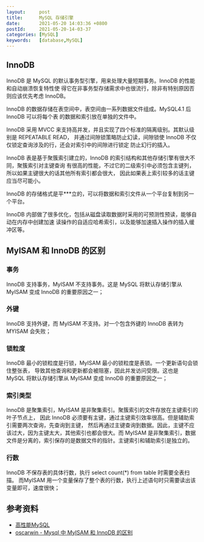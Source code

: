 ```yaml
---
layout:     post
title:      MySQL 存储引擎
date:       2021-05-20 14:03:36 +0800
postId:     2021-05-20-14-03-37
categories: [MySQL]
keywords:   [database,MySQL]
---
```


## InnoDB

InnoDB 是 MySQL 的默认事务型引擎，用来处理大量短期事务。InnoDB 的性能和自动崩溃恢复特性使
得它在非事务型存储需求中也很流行，除非有特别原因否则应该优先考虑 InnoDB。

InnoDB 的数据存储在表空间中，表空间由一系列数据文件组成。MySQL4.1 后 InnoDB 可以将每个表
的数据和索引放在单独的文件中。

InnoDB 采用 MVCC 来支持高并发，并且实现了四个标准的隔离级别。其默认级别是 REPEATABLE READ，
并通过间隙锁策略防止幻读，间隙锁使 InnoDB 不仅仅锁定查询涉及的行，还会对索引中的间隙进行锁定
防止幻行的插入。

InnoDB 表是基于聚簇索引建立的，InnoDB 的索引结构和其他存储引擎有很大不同，聚簇索引对主键查询
有很高的性能，不过它的二级索引中必须包含主键列，所以如果主键很大的话其他所有索引都会很大，
因此如果表上索引较多的话主键应当尽可能小。

InnoDB 的存储格式是平***立的，可以将数据和索引文件从一个平台复制到另一个平台。

InnoDB 内部做了很多优化，包括从磁盘读取数据时采用的可预测性预读，能够自动在内存中创建加速
读操作的自适应哈希索引，以及能够加速插入操作的插入缓冲区等。

## MyISAM 和 InnoDB 的区别

### 事务
InnoDB 支持事务，MyISAM 不支持事务。这是 MySQL 将默认存储引擎从 MyISAM 变成 InnoDB 的重要原因之一；

### 外键
InnoDB 支持外键，而 MyISAM 不支持。对一个包含外键的 InnoDB 表转为 MYISAM 会失败；

### 锁粒度
InnoDB 最小的锁粒度是行锁，MyISAM 最小的锁粒度是表锁。一个更新语句会锁住整张表，
导致其他查询和更新都会被阻塞，因此并发访问受限。这也是 MySQL 将默认存储引擎从 MyISAM 
变成 InnoDB 的重要原因之一；

### 索引类型
InnoDB 是聚集索引，MyISAM 是非聚集索引。聚簇索引的文件存放在主键索引的叶子节点上，
因此 InnoDB 必须要有主键，通过主键索引效率很高。但是辅助索引需要两次查询，先查询到主键，
然后再通过主键查询到数据。因此，主键不应该过大，因为主键太大，其他索引也都会很大。而 MyISAM 
是非聚集索引，数据文件是分离的，索引保存的是数据文件的指针。主键索引和辅助索引是独立的。

### 行数
InnoDB 不保存表的具体行数，执行 select count(*) from table 时需要全表扫描。
而MyISAM 用一个变量保存了整个表的行数，执行上述语句时只需要读出该变量即可，速度很快；

## 参考资料

* [高性能MySQL](https://book.douban.com/subject/23008813/)
* [oscarwin - Mysql 中 MyISAM 和 InnoDB 的区别](https://www.zhihu.com/question/20596402/answer/211492971)
